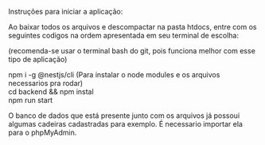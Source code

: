 Instruções para iniciar a aplicação:

Ao baixar todos os arquivos e descompactar na pasta htdocs, 
entre com os seguintes codigos na ordem apresentada em seu terminal de escolha:

(recomenda-se usar o terminal bash do git, pois funciona melhor com esse tipo de aplicação)

npm i -g @nestjs/cli (Para instalar o node modules e os arquivos necessarios pra rodar)
<br>
cd backend && npm instal
<br>
npm run start

O banco de dados que está presente junto com os arquivos
já possoui algumas cadeiras cadastradas para exemplo. 
É necessario importar ela para o phpMyAdmin.

